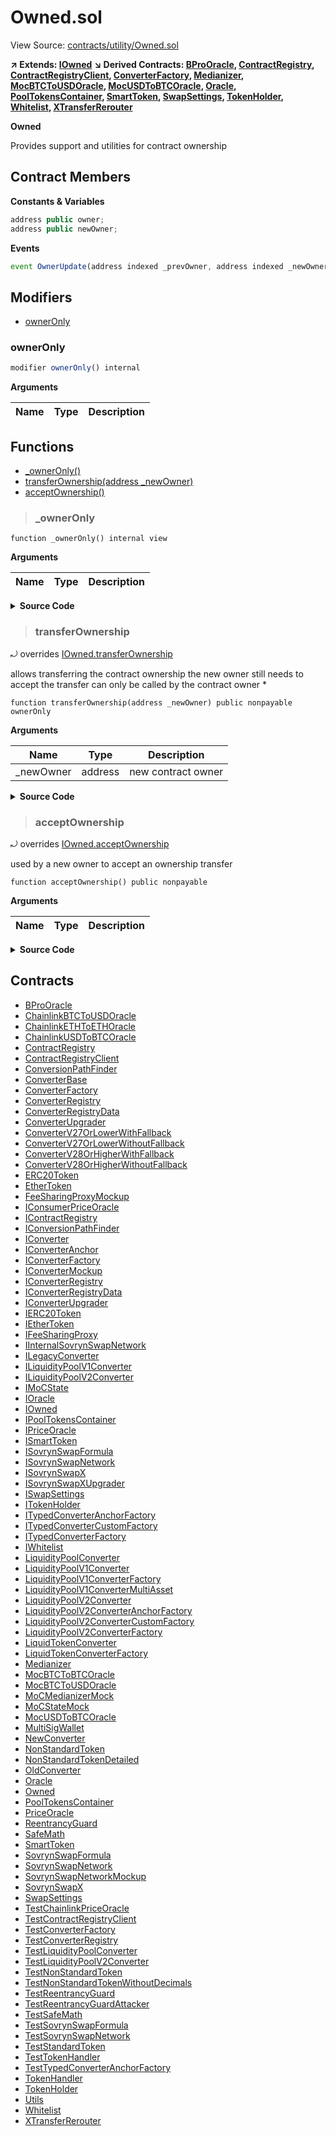 # Owned.sol

View Source: [contracts/utility/Owned.sol](../solidity/contracts/utility/Owned.sol)

**↗ Extends: [IOwned](IOwned.md)**
**↘ Derived Contracts: [BProOracle](BProOracle.md), [ContractRegistry](ContractRegistry.md), [ContractRegistryClient](ContractRegistryClient.md), [ConverterFactory](ConverterFactory.md), [Medianizer](Medianizer.md), [MocBTCToUSDOracle](MocBTCToUSDOracle.md), [MocUSDToBTCOracle](MocUSDToBTCOracle.md), [Oracle](Oracle.md), [PoolTokensContainer](PoolTokensContainer.md), [SmartToken](SmartToken.md), [SwapSettings](SwapSettings.md), [TokenHolder](TokenHolder.md), [Whitelist](Whitelist.md), [XTransferRerouter](XTransferRerouter.md)**

**Owned**

Provides support and utilities for contract ownership

## Contract Members
**Constants & Variables**

```js
address public owner;
address public newOwner;

```

**Events**

```js
event OwnerUpdate(address indexed _prevOwner, address indexed _newOwner);
```

## Modifiers

- [ownerOnly](#owneronly)

### ownerOnly

```js
modifier ownerOnly() internal
```

**Arguments**

| Name        | Type           | Description  |
| ------------- |------------- | -----|

## Functions

- [_ownerOnly()](#_owneronly)
- [transferOwnership(address _newOwner)](#transferownership)
- [acceptOwnership()](#acceptownership)

> ### _ownerOnly

```solidity
function _ownerOnly() internal view
```

**Arguments**

| Name        | Type           | Description  |
| ------------- |------------- | -----|

<details>
	<summary><strong>Source Code</strong></summary>

```javascript
function _ownerOnly() internal view {
		require(msg.sender == owner, "ERR_ACCESS_DENIED");
	}
```
</details>

> ### transferOwnership

⤾ overrides [IOwned.transferOwnership](IOwned.md#.transferownership)

allows transferring the contract ownership
the new owner still needs to accept the transfer
can only be called by the contract owner
	 *

```solidity
function transferOwnership(address _newOwner) public nonpayable ownerOnly 
```

**Arguments**

| Name        | Type           | Description  |
| ------------- |------------- | -----|
| _newOwner | address | new contract owner | 

<details>
	<summary><strong>Source Code</strong></summary>

```javascript
function transferOwnership(address _newOwner) public ownerOnly {
		require(_newOwner != owner, "ERR_SAME_OWNER");
		newOwner = _newOwner;
	}
```
</details>

> ### acceptOwnership

⤾ overrides [IOwned.acceptOwnership](IOwned.md#.acceptownership)

used by a new owner to accept an ownership transfer

```solidity
function acceptOwnership() public nonpayable
```

**Arguments**

| Name        | Type           | Description  |
| ------------- |------------- | -----|

<details>
	<summary><strong>Source Code</strong></summary>

```javascript
function acceptOwnership() public {
		require(msg.sender == newOwner, "ERR_ACCESS_DENIED");
		emit OwnerUpdate(owner, newOwner);
		owner = newOwner;
		newOwner = address(0);
	}
```
</details>

## Contracts

* [BProOracle](BProOracle.md)
* [ChainlinkBTCToUSDOracle](ChainlinkBTCToUSDOracle.md)
* [ChainlinkETHToETHOracle](ChainlinkETHToETHOracle.md)
* [ChainlinkUSDToBTCOracle](ChainlinkUSDToBTCOracle.md)
* [ContractRegistry](ContractRegistry.md)
* [ContractRegistryClient](ContractRegistryClient.md)
* [ConversionPathFinder](ConversionPathFinder.md)
* [ConverterBase](ConverterBase.md)
* [ConverterFactory](ConverterFactory.md)
* [ConverterRegistry](ConverterRegistry.md)
* [ConverterRegistryData](ConverterRegistryData.md)
* [ConverterUpgrader](ConverterUpgrader.md)
* [ConverterV27OrLowerWithFallback](ConverterV27OrLowerWithFallback.md)
* [ConverterV27OrLowerWithoutFallback](ConverterV27OrLowerWithoutFallback.md)
* [ConverterV28OrHigherWithFallback](ConverterV28OrHigherWithFallback.md)
* [ConverterV28OrHigherWithoutFallback](ConverterV28OrHigherWithoutFallback.md)
* [ERC20Token](ERC20Token.md)
* [EtherToken](EtherToken.md)
* [FeeSharingProxyMockup](FeeSharingProxyMockup.md)
* [IConsumerPriceOracle](IConsumerPriceOracle.md)
* [IContractRegistry](IContractRegistry.md)
* [IConversionPathFinder](IConversionPathFinder.md)
* [IConverter](IConverter.md)
* [IConverterAnchor](IConverterAnchor.md)
* [IConverterFactory](IConverterFactory.md)
* [IConverterMockup](IConverterMockup.md)
* [IConverterRegistry](IConverterRegistry.md)
* [IConverterRegistryData](IConverterRegistryData.md)
* [IConverterUpgrader](IConverterUpgrader.md)
* [IERC20Token](IERC20Token.md)
* [IEtherToken](IEtherToken.md)
* [IFeeSharingProxy](IFeeSharingProxy.md)
* [IInternalSovrynSwapNetwork](IInternalSovrynSwapNetwork.md)
* [ILegacyConverter](ILegacyConverter.md)
* [ILiquidityPoolV1Converter](ILiquidityPoolV1Converter.md)
* [ILiquidityPoolV2Converter](ILiquidityPoolV2Converter.md)
* [IMoCState](IMoCState.md)
* [IOracle](IOracle.md)
* [IOwned](IOwned.md)
* [IPoolTokensContainer](IPoolTokensContainer.md)
* [IPriceOracle](IPriceOracle.md)
* [ISmartToken](ISmartToken.md)
* [ISovrynSwapFormula](ISovrynSwapFormula.md)
* [ISovrynSwapNetwork](ISovrynSwapNetwork.md)
* [ISovrynSwapX](ISovrynSwapX.md)
* [ISovrynSwapXUpgrader](ISovrynSwapXUpgrader.md)
* [ISwapSettings](ISwapSettings.md)
* [ITokenHolder](ITokenHolder.md)
* [ITypedConverterAnchorFactory](ITypedConverterAnchorFactory.md)
* [ITypedConverterCustomFactory](ITypedConverterCustomFactory.md)
* [ITypedConverterFactory](ITypedConverterFactory.md)
* [IWhitelist](IWhitelist.md)
* [LiquidityPoolConverter](LiquidityPoolConverter.md)
* [LiquidityPoolV1Converter](LiquidityPoolV1Converter.md)
* [LiquidityPoolV1ConverterFactory](LiquidityPoolV1ConverterFactory.md)
* [LiquidityPoolV1ConverterMultiAsset](LiquidityPoolV1ConverterMultiAsset.md)
* [LiquidityPoolV2Converter](LiquidityPoolV2Converter.md)
* [LiquidityPoolV2ConverterAnchorFactory](LiquidityPoolV2ConverterAnchorFactory.md)
* [LiquidityPoolV2ConverterCustomFactory](LiquidityPoolV2ConverterCustomFactory.md)
* [LiquidityPoolV2ConverterFactory](LiquidityPoolV2ConverterFactory.md)
* [LiquidTokenConverter](LiquidTokenConverter.md)
* [LiquidTokenConverterFactory](LiquidTokenConverterFactory.md)
* [Medianizer](Medianizer.md)
* [MocBTCToBTCOracle](MocBTCToBTCOracle.md)
* [MocBTCToUSDOracle](MocBTCToUSDOracle.md)
* [MoCMedianizerMock](MoCMedianizerMock.md)
* [MoCStateMock](MoCStateMock.md)
* [MocUSDToBTCOracle](MocUSDToBTCOracle.md)
* [MultiSigWallet](MultiSigWallet.md)
* [NewConverter](NewConverter.md)
* [NonStandardToken](NonStandardToken.md)
* [NonStandardTokenDetailed](NonStandardTokenDetailed.md)
* [OldConverter](OldConverter.md)
* [Oracle](Oracle.md)
* [Owned](Owned.md)
* [PoolTokensContainer](PoolTokensContainer.md)
* [PriceOracle](PriceOracle.md)
* [ReentrancyGuard](ReentrancyGuard.md)
* [SafeMath](SafeMath.md)
* [SmartToken](SmartToken.md)
* [SovrynSwapFormula](SovrynSwapFormula.md)
* [SovrynSwapNetwork](SovrynSwapNetwork.md)
* [SovrynSwapNetworkMockup](SovrynSwapNetworkMockup.md)
* [SovrynSwapX](SovrynSwapX.md)
* [SwapSettings](SwapSettings.md)
* [TestChainlinkPriceOracle](TestChainlinkPriceOracle.md)
* [TestContractRegistryClient](TestContractRegistryClient.md)
* [TestConverterFactory](TestConverterFactory.md)
* [TestConverterRegistry](TestConverterRegistry.md)
* [TestLiquidityPoolConverter](TestLiquidityPoolConverter.md)
* [TestLiquidityPoolV2Converter](TestLiquidityPoolV2Converter.md)
* [TestNonStandardToken](TestNonStandardToken.md)
* [TestNonStandardTokenWithoutDecimals](TestNonStandardTokenWithoutDecimals.md)
* [TestReentrancyGuard](TestReentrancyGuard.md)
* [TestReentrancyGuardAttacker](TestReentrancyGuardAttacker.md)
* [TestSafeMath](TestSafeMath.md)
* [TestSovrynSwapFormula](TestSovrynSwapFormula.md)
* [TestSovrynSwapNetwork](TestSovrynSwapNetwork.md)
* [TestStandardToken](TestStandardToken.md)
* [TestTokenHandler](TestTokenHandler.md)
* [TestTypedConverterAnchorFactory](TestTypedConverterAnchorFactory.md)
* [TokenHandler](TokenHandler.md)
* [TokenHolder](TokenHolder.md)
* [Utils](Utils.md)
* [Whitelist](Whitelist.md)
* [XTransferRerouter](XTransferRerouter.md)
